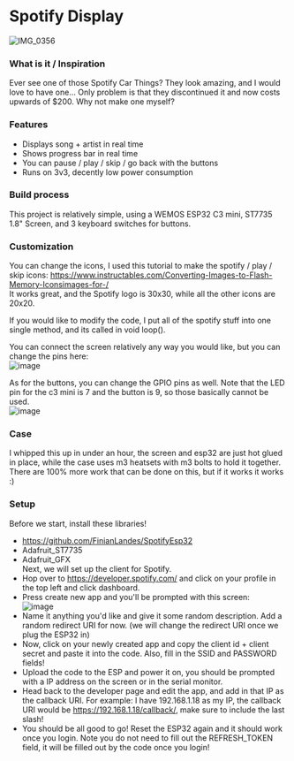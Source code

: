# Spotify Display
![IMG_0356](https://github.com/user-attachments/assets/8f077db9-e3f1-42a3-9775-0f6178f8bcea)
### What is it / Inspiration

Ever see one of those Spotify Car Things? They look amazing, and I would love to have one... Only problem is that they discontinued it and now costs upwards of $200. Why not make one myself?   

### Features

- Displays song + artist in real time
- Shows progress bar in real time
- You can pause / play / skip / go back with the buttons
- Runs on 3v3, decently low power consumption
   
### Build process

This project is relatively simple, using a WEMOS ESP32 C3 mini, ST7735 1.8" Screen, and 3 keyboard switches for buttons.   

### Customization

You can change the icons, I used this tutorial to make the spotify / play / skip icons: https://www.instructables.com/Converting-Images-to-Flash-Memory-Iconsimages-for-/  
It works great, and the Spotify logo is 30x30, while all the other icons are 20x20.   

If you would like to modify the code, I put all of the spotify stuff into one single method, and its called in void loop().   

You can connect the screen relatively any way you would like, but you can change the pins here:   
![image](https://github.com/user-attachments/assets/98197ecd-a51a-48e5-ac5b-82ddde55e18d)


As for the buttons, you can change the GPIO pins as well. Note that the LED pin for the c3 mini is 7 and the button is 9, so those basically cannot be used.   
![image](https://github.com/user-attachments/assets/a3ef2cc7-8dde-4f3d-aa97-271c0134608c)


### Case 

I whipped this up in under an hour, the screen and esp32 are just hot glued in place, while the case uses m3 heatsets with m3 bolts to hold it together.   
There are 100% more work that can be done on this, but if it works it works :)  

### Setup

Before we start, install these libraries!  
- https://github.com/FinianLandes/SpotifyEsp32  
- Adafruit_ST7735  
- Adafruit_GFX  
Next, we will set up the client for Spotify.
- Hop over to https://developer.spotify.com/ and click on your profile in the top left and click dashboard.   
- Press create new app and you'll be prompted with this screen:   
![image](https://github.com/user-attachments/assets/08ea6cbd-1e50-4130-96ad-a5f4a30cbff7)  
- Name it anything you'd like and give it some random description. Add a random redirect URI for now. (we will change the redirect URI once we plug the ESP32 in)  
- Now, click on your newly created app and copy the client id + client secret and paste it into the code. Also, fill in the SSID and PASSWORD fields!
- Upload the code to the ESP and power it on, you should be prompted with a IP address on the screen or in the serial monitor.   
- Head back to the developer page and edit the app, and add in that IP as the callback URI. For example: I have 192.168.1.18 as my IP, the callback URI would be https://192.168.1.18/callback/, make sure to include the last slash!   
- You should be all good to go! Reset the ESP32 again and it should work once you login. Note you do not need to fill out the REFRESH_TOKEN field, it will be filled out by the code once you login!   



